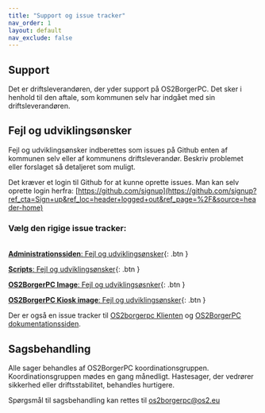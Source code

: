 ```yaml
---
title: "Support og issue tracker"
nav_order: 1
layout: default
nav_exclude: false
---
```


## Support

Det er driftsleverandøren, der yder support på OS2BorgerPC. Det sker i henhold til den aftale, som kommunen selv har indgået med sin driftsleverandøren.

## Fejl og udviklingsønsker

Fejl og udviklingsønsker indberettes som issues på Github enten af kommunen selv eller af kommunens driftsleverandør.
Beskriv problemet eller forslaget så detaljeret som muligt.

Det kræver et login til Github for at kunne oprette issues. Man kan selv oprette login herfra: [https://github.com/signup](https://github.com/signup?ref_cta=Sign+up&ref_loc=header+logged+out&ref_page=%2F&source=header-home)

### Vælg den rigige issue tracker:
\
[**Administrationssiden**: Fejl og udviklingsønsker](https://github.com/OS2borgerPC/os2borgerpc-admin-site/issues){: .btn }

[**Scripts**: Fejl og udviklingsønsker](https://github.com/OS2borgerPC/os2borgerpc-core-scripts/issues){: .btn }

[**OS2BorgerPC Image**: Fejl og udviklingsøsnker](https://github.com/OS2borgerPC/os2borgerpc-image/issues){: .btn }

[**OS2BorgerPC Kiosk image**: Fejl og udviklingsønsker](https://github.com/OS2borgerPC/os2borgerpc-kiosk-image/issues){: .btn }

Der er også en issue tracker til [OS2borgerpc Klienten](https://github.com/OS2borgerPC/os2borgerpc-client/issues) og [OS2BorgerPC dokumentationssiden](https://github.com/OS2borgerPC/os2borgerpc-docs/issues).

## Sagsbehandling
Alle sager behandles af OS2BorgerPC koordinationsgruppen. Koordinationsgruppen mødes en gang månedligt.
Hastesager, der vedrører sikkerhed eller driftsstabilitet, behandles hurtigere.

Spørgsmål til sagsbehandling kan rettes til [os2borgerpc@os2.eu](mailto:os2borgerpc@os2.eu)













